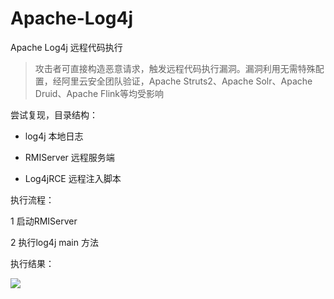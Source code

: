 # Apache-Log4j
Apache Log4j 远程代码执行

> 攻击者可直接构造恶意请求，触发远程代码执行漏洞。漏洞利用无需特殊配置，经阿里云安全团队验证，Apache Struts2、Apache Solr、Apache Druid、Apache Flink等均受影响



尝试复现，目录结构：

- log4j 本地日志
- RMIServer 远程服务端

- Log4jRCE 远程注入脚本



执行流程：

1 启动RMIServer

2 执行log4j main 方法



执行结果：

![](https://yloopdaed-public.oss-cn-shanghai.aliyuncs.com/log4j.png)
